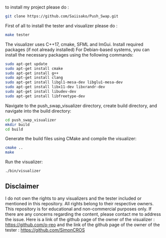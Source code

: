 to install my project please do : 
```bash
git clone https://github.com/Saiisako/Push_Swap.git
```
 
First of all to install the tester and visualizer please do :
```bash
make tester
```
The visualizer uses C++17, cmake, SFML and ImGui.
Install required packages (if not already installed) For Debian-based systems, you can install the necessary packages using the following commands:
```bash
sudo apt-get update
sudo apt-get install cmake
sudo apt-get install g++
sudo apt-get install clang
sudo apt-get install libgl1-mesa-dev libglu1-mesa-dev
sudo apt-get install libx11-dev libxrandr-dev
sudo apt-get install libudev-dev
sudo apt-get install libfreetype-dev
```
Navigate to the push_swap_visualizer directory, create build directory, and navigate into the build directory:
```bash
cd push_swap_visualizer
mkdir build
cd build
```
Generate the build files using CMake and compile the visualizer:
```bash
cmake ..
make
```
Run the visualizer:
```bash
./bin/visualizer
```
## Disclaimer
I do not own the rights to any visualizers and the tester included or mentioned in this repository.
All rights belong to their respective owners.
This repository is for educational and non-commercial purposes only.
If there are any concerns regarding the content, please contact me to address the issue.
Here is a link of the github page of the owner of the visualizer :
https://github.com/o-reo
and the link of the github page of the owner of the tester :
https://github.com/SimonCROS
